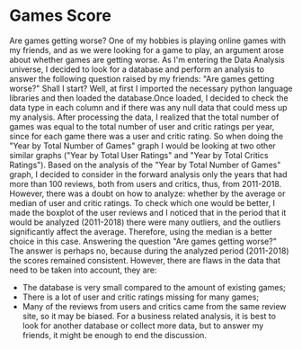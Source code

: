# Games Score
 Are games getting worse?
 One of my hobbies is playing online games with my friends, and as we were looking for a game to play, an argument arose about whether games are getting worse. As I'm entering the Data Analysis universe, I decided to look for a database and perform an analysis to answer the following question raised by my friends: "Are games getting worse?"
 Shall I start?
 Well, at first I imported the necessary python language libraries and then loaded the database.Once loaded, I decided to check the data type in each column and if there was any null data that could mess up my analysis. After processing the data, I realized that the total number of games was equal to the total number of user and critic ratings per year, since for each game there was a user and critic rating. So when doing the "Year by Total Number of Games" graph I would be looking at two other similar graphs ("Year by Total User Ratings" and "Year by Total Critics Ratings").
 Based on the analysis of the "Year by Total Number of Games" graph, I decided to consider in the forward analysis only the years that had more than 100 reviews, both from users and critics, thus, from 2011-2018. However, there was a doubt on how to analyze: whether by the average or median of user and critic ratings. To check which one would be better, I made the boxplot of the user reviews and I noticed that in the period that it would be analyzed (2011-2018) there were many outliers, and the outliers significantly affect the average. Therefore, using the median is a better choice in this case.
 Answering the question "Are games getting worse?" The answer is perhaps no, because during the analyzed period (2011-2018) the scores remained consistent. However, there are flaws in the data that need to be taken into account, they are:
- The database is very small compared to the amount of existing games;
- There is a lot of user and critic ratings missing for many games;
- Many of the reviews from users and critics came from the same review site, so it may be biased.
For a business related analysis, it is best to look for another database or collect more data, but to answer my friends, it might be enough to end the discussion.